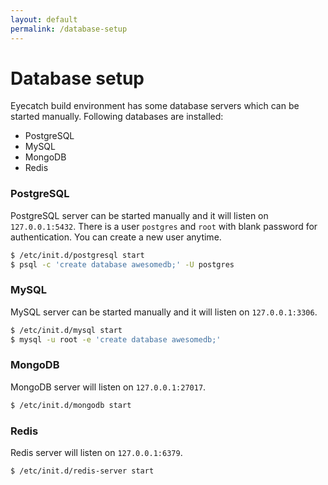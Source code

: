 ```yaml
---
layout: default
permalink: /database-setup
---
```


Database setup
===

Eyecatch build environment has some database servers which can be started manually.
Following databases are installed:

- PostgreSQL
- MySQL
- MongoDB
- Redis

### PostgreSQL
PostgreSQL server can be started manually and it will listen on `127.0.0.1:5432`.
There is a user `postgres` and `root` with blank password for authentication.
You can create a new user anytime.

```bash
$ /etc/init.d/postgresql start
$ psql -c 'create database awesomedb;' -U postgres
```

### MySQL
MySQL server can be started manually and it will listen on `127.0.0.1:3306`.

```bash
$ /etc/init.d/mysql start
$ mysql -u root -e 'create database awesomedb;'
```

### MongoDB
MongoDB server will listen on `127.0.0.1:27017`.

```bash
$ /etc/init.d/mongodb start
```


### Redis
Redis server will listen on `127.0.0.1:6379`.

```bash
$ /etc/init.d/redis-server start
```
